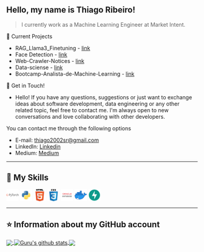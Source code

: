 ##  Hello, my name is <strong>Thiago Ribeiro!</strong>

> I currently work as a Machine Learning Engineer at Market Intent.

🔭 Current Projects
- RAG_Llama3_Finetuning - [link](https://github.com/thiagoribeiro00/RAG_Llama3_Finetuning)
- Face Detection - [link](https://github.com/thiagoribeiro00/Face_Detection)
- Web-Crawler-Notices - [link](https://github.com/thiagoribeiro00/Web-Crawler-Notices)
- Data-sciense - [link](https://github.com/thiagoribeiro00/Data-sciense-)
- Bootcamp-Analista-de-Machine-Learning - [link](https://github.com/thiagoribeiro00/Bootcamp-Analista-de-Machine-Learning)

💬 Get in Touch!
- Hello! If you have any questions, suggestions or just want to exchange ideas about software development, data engineering or any other related topic, feel free to contact me. I'm always open to new conversations and love collaborating with other developers.

You can contact me through the following options

- E-mail: thiago2002sr@gmail.com
- LinkedIn: [Linkedin](https://www.linkedin.com/in/thiago-ribeiroml/)
- Medium: [Medium](https://medium.com/@thiago2002sr)

----

## 🚀 My Skills

<code><img height="32" src="https://raw.githubusercontent.com/github/explore/main/topics/pytorch/pytorch.png" alt="MYSQL"/></code>
<code><img height="32" src="https://raw.githubusercontent.com/github/explore/main/topics/python/python.png" alt="PYTHON"/></code>
<code><img height="32" src="https://raw.githubusercontent.com/github/explore/main/topics/html/html.png" alt="HTML"/></code>
<code><img height="32" src="https://raw.githubusercontent.com/github/explore/main/topics/css/css.png" alt="CSS"/></code>
<code><img height="32" src="https://raw.githubusercontent.com/github/explore/main/topics/oracle-database/oracle-database.png" alt="ORACLE"/></code>
<code><img height="32" src="https://raw.githubusercontent.com/github/explore/main/topics/docker-image/docker-image.png" alt="DOCKER"/></code>
<code><img height="32" src="https://raw.githubusercontent.com/github/explore/main/topics/fastapi/fastapi.png" alt="FASTAPI"/></code>


---

## ⭐ Information about my GitHub account
<a href="https://github.com/Thcataclismo">
  <img align="center" src="https://github-readme-stats.vercel.app/api/top-langs/?username=Thcataclismo&theme=light&hide_langs_below=1" />
</a>
<a href="https://github.com/Thcataclismo">
 <img align="center" src="https://github-readme-stats.vercel.app/api?username=Thcataclismo&show_icons=true&theme=light&line_height=27" alt="Guru's github stats"/>
</a>
<a href="https://github.com/Thcataclismo/ComposeCookBook](https://github.com/thiagoribeiro00/RAG_Llama3_Finetuning">
  <img align="center" src="https://github-readme-stats.vercel.app/api/pin/?username=Thcataclismo&repo=RAG_Llama3_Finetuning&theme=light" />
